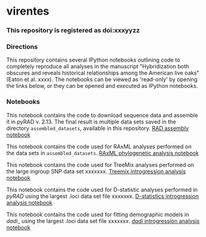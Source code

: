virentes
========

### This repository is registered as doi:xxxyyzz

### Directions

This repository contains several IPython notebooks outlining code to completely reproduce 
all analyses in the manuscript "Hybridization both obscures and reveals historical relationships among the American live oaks" (Eaton et al. xxxx). The notebooks can be viewed as 'read-only' by opening the links below, or they can be opened and executed as IPython notebooks.  

### Notebooks  
This notebook contains the code to download sequence data and assemble it in pyRAD v. 2.13. The final result is multiple data sets saved in the directory `assembled_datasets`, available in this repository.  [RAD assembly notebook](http://nbviewer.ipython.org/github/dereneaton/virentes/blob/master/virentes_introgression.ipynb)   

This notebook contains the code used for RAxML analyses performed on the data sets in `assembled_datasets`. [RAxML phylogenetic analysis notebook]()  

This notebook contains the code used for TreeMix analyses performed on the large ingroup SNP data set xxxxxxx. [Treemix introgression analysis notebook]()  

This notebook contains the code used for D-statistic analyses performed in _pyRAD_ using the largest .loci data set file xxxxxxx. [D-statistics introgression analysis notebook]()  

This notebook contains the code used for fitting demographic models in _dadi__ using the largest .loci data set file xxxxxxx. [_dadi_ introgression analysis notebook]()  

